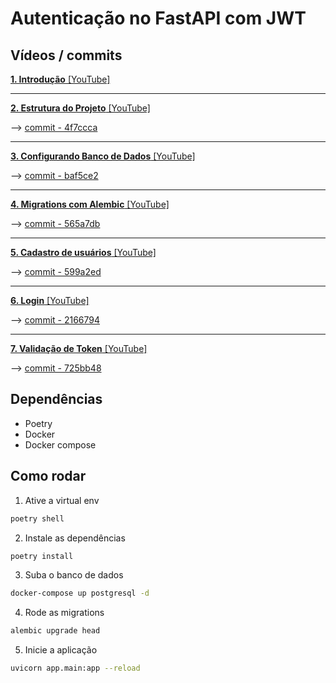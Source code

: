 # Autenticação no FastAPI com JWT

## Vídeos / commits
[**1. Introdução** [YouTube]](https://www.youtube.com/watch?v=l9pM5yYamPY&list=PLyIsgi-C8ysKOAUEWI-Ehv37AiEKGtWj1&index=1)

---
[**2. Estrutura do Projeto** [YouTube]](https://www.youtube.com/watch?v=c1cwtNYsk1o&list=PLyIsgi-C8ysKOAUEWI-Ehv37AiEKGtWj1&index=2)

--> [commit - 4f7ccca](https://github.com/diogoduartec/auth-fastapi-jwt-youtube/commit/4f7ccca04accfc607f6bc07357d1024e1aed4638)

----

[**3. Configurando Banco de Dados** [YouTube]](https://www.youtube.com/watch?v=J07qWfzSlUk&list=PLyIsgi-C8ysKOAUEWI-Ehv37AiEKGtWj1&index=3)

--> [commit - baf5ce2](https://github.com/diogoduartec/auth-fastapi-jwt-youtube/commit/baf5ce255391524dad0790b192cbb2b215e2955c)

---

[**4. Migrations com Alembic** [YouTube]](https://www.youtube.com/watch?v=rDoaFASEpbY&list=PLyIsgi-C8ysKOAUEWI-Ehv37AiEKGtWj1&index=4)

--> [commit - 565a7db](https://github.com/diogoduartec/auth-fastapi-jwt-youtube/commit/565a7db081b92ee0fe2e461175510093994ae962)

---

[**5. Cadastro de usuários** [YouTube]](https://www.youtube.com/watch?v=c1vTa6WIMTg&list=PLyIsgi-C8ysKOAUEWI-Ehv37AiEKGtWj1&index=5)

--> [commit - 599a2ed](https://github.com/diogoduartec/auth-fastapi-jwt-youtube/commit/599a2eddc95d828d8f3bae7a55066fff3c1bb25c)

---

[**6. Login** [YouTube]](https://www.youtube.com/watch?v=-e8O1MAZZsQ&list=PLyIsgi-C8ysKOAUEWI-Ehv37AiEKGtWj1&index=6)

--> [commit - 2166794](https://github.com/diogoduartec/auth-fastapi-jwt-youtube/commit/21667948670c6c519a0734d4073e1d200a823df9)

---

[**7. Validação de Token** [YouTube]](https://www.youtube.com/watch?v=0A5RtzoRQsA&list=PLyIsgi-C8ysKOAUEWI-Ehv37AiEKGtWj1&index=7)

--> [commit - 725bb48](https://github.com/diogoduartec/auth-fastapi-jwt-youtube/commit/725bb48ad26697d5ac355e362fd48b36bb3c31ad)


## Dependências
- Poetry
- Docker
- Docker compose

## Como rodar
1. Ative a virtual env
```bash
poetry shell
```

2. Instale as dependências
```bash
poetry install
```

3. Suba o banco de dados
```bash
docker-compose up postgresql -d
```

4. Rode as migrations
```bash
alembic upgrade head
```

5. Inicie a aplicação
```bash
uvicorn app.main:app --reload
```

